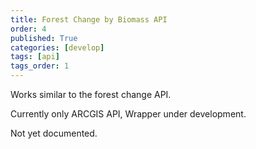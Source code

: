 ```yaml
---
title: Forest Change by Biomass API
order: 4
published: True
categories: [develop]
tags: [api]
tags_order: 1
---
```


<p>Works similar to the forest change API.</p>
<p>Currently only ARCGIS API, Wrapper under development.</p>
<p>Not yet documented.</p>
